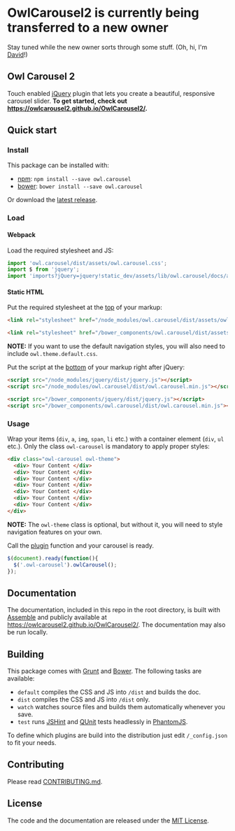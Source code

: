 # OwlCarousel2 is currently being transferred to a new owner

Stay tuned while the new owner sorts through some stuff. (Oh, hi, I'm [David](https://github.com/daviddeutsch)!)

## Owl Carousel 2

Touch enabled [jQuery](https://jquery.com/) plugin that lets you create a beautiful, responsive carousel slider. **To get started, check out https://owlcarousel2.github.io/OwlCarousel2/.**

## Quick start

### Install

This package can be installed with:

- [npm](https://www.npmjs.com/package/owl.carousel): `npm install --save owl.carousel`
- [bower](http://bower.io/search/?q=owl.carousel): `bower install --save owl.carousel`

Or download the [latest release](https://github.com/OwlCarousel2/OwlCarousel2/releases).

### Load

#### Webpack

Load the required stylesheet and JS:

```js
import 'owl.carousel/dist/assets/owl.carousel.css';
import $ from 'jquery';
import 'imports?jQuery=jquery!static_dev/assets/lib/owl.carousel/docs/assets/owlcarousel/owl.carousel';
```

#### Static HTML

Put the required stylesheet at the [top](https://developer.yahoo.com/performance/rules.html#css_top) of your markup:

```html
<link rel="stylesheet" href="/node_modules/owl.carousel/dist/assets/owl.carousel.min.css" />
```

```html
<link rel="stylesheet" href="/bower_components/owl.carousel/dist/assets/owl.carousel.min.css" />
```

**NOTE:** If you want to use the default navigation styles, you will also need to include `owl.theme.default.css`.


Put the script at the [bottom](https://developer.yahoo.com/performance/rules.html#js_bottom) of your markup right after jQuery:

```html
<script src="/node_modules/jquery/dist/jquery.js"></script>
<script src="/node_modules/owl.carousel/dist/owl.carousel.min.js"></script>
```

```html
<script src="/bower_components/jquery/dist/jquery.js"></script>
<script src="/bower_components/owl.carousel/dist/owl.carousel.min.js"></script>
```

### Usage

Wrap your items (`div`, `a`, `img`, `span`, `li` etc.) with a container element (`div`, `ul` etc.). Only the class `owl-carousel` is mandatory to apply proper styles:

```html
<div class="owl-carousel owl-theme">
  <div> Your Content </div>
  <div> Your Content </div>
  <div> Your Content </div>
  <div> Your Content </div>
  <div> Your Content </div>
  <div> Your Content </div>
  <div> Your Content </div>
</div>
```
**NOTE:** The `owl-theme` class is optional, but without it, you will need to style navigation features on your own.


Call the [plugin](https://learn.jquery.com/plugins/) function and your carousel is ready.

```javascript
$(document).ready(function(){
  $('.owl-carousel').owlCarousel();
});
```

## Documentation

The documentation, included in this repo in the root directory, is built with [Assemble](http://assemble.io/) and publicly available at https://owlcarousel2.github.io/OwlCarousel2/. The documentation may also be run locally.

## Building

This package comes with [Grunt](http://gruntjs.com/) and [Bower](http://bower.io/). The following tasks are available:

  * `default` compiles the CSS and JS into `/dist` and builds the doc.
  * `dist` compiles the CSS and JS into `/dist` only.
  * `watch` watches source files and builds them automatically whenever you save.
  * `test` runs [JSHint](http://www.jshint.com/) and [QUnit](http://qunitjs.com/) tests headlessly in [PhantomJS](http://phantomjs.org/).

To define which plugins are build into the distribution just edit `/_config.json` to fit your needs.

## Contributing

Please read [CONTRIBUTING.md](CONTRIBUTING.md).

## License

The code and the documentation are released under the [MIT License](LICENSE).
